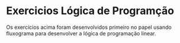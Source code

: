 # Exercicios Lógica de Programção

Os exercícios acima foram desenvolvidos primeiro no papel usando fluxograma para desenvolver a lógica de programação linear.
